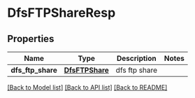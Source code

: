 # DfsFTPShareResp

## Properties
Name | Type | Description | Notes
------------ | ------------- | ------------- | -------------
**dfs_ftp_share** | [**DfsFTPShare**](DfsFTPShare.md) | dfs ftp share | 

[[Back to Model list]](../README.md#documentation-for-models) [[Back to API list]](../README.md#documentation-for-api-endpoints) [[Back to README]](../README.md)


